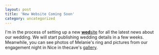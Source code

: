 ```yaml
---
layout: post
title: 'New Website Coming Soon'
category: uncategorized
---
```


I'm in the process of setting up a new <a href="wedding/"><b>wed</b>site</a> for all the latest news about our wedding.  We will start publishing wedding details in a few weeks.  Meanwhile, you can see photos of Melanie's ring and pictures from our engagement night in Nice in thecave's <a href="gallery.aspx">gallery</a>.
